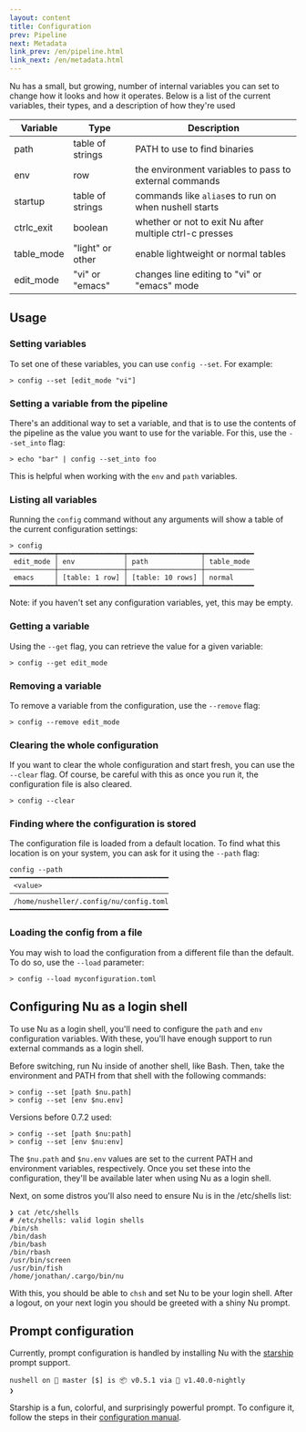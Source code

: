 ```yaml
---
layout: content
title: Configuration
prev: Pipeline
next: Metadata
link_prev: /en/pipeline.html
link_next: /en/metadata.html
---
```


Nu has a small, but growing, number of internal variables you can set to change how it looks and how it operates.  Below is a list of the current variables, their types, and a description of how they're used

| Variable        | Type           | Description  |
| ------------- | ------------- | ----- |
| path | table of strings | PATH to use to find binaries |
| env | row | the environment variables to pass to external commands |
| startup | table of strings | commands like `alias`es to run on when nushell starts |
| ctrlc_exit | boolean | whether or not to exit Nu after multiple ctrl-c presses |
| table_mode | "light" or other | enable lightweight or normal tables |
| edit_mode | "vi" or "emacs" | changes line editing to "vi" or "emacs" mode |

## Usage

### Setting variables

To set one of these variables, you can use `config --set`. For example:

```
> config --set [edit_mode "vi"]
```

### Setting a variable from the pipeline

There's an additional way to set a variable, and that is to use the contents of the pipeline as the value you want to use for the variable. For this, use the `--set_into` flag:

```
> echo "bar" | config --set_into foo
```

This is helpful when working with the `env` and `path` variables.

### Listing all variables

Running the `config` command without any arguments will show a table of the current configuration settings:

```
> config
━━━━━━━━━━━┯━━━━━━━━━━━━━━━━┯━━━━━━━━━━━━━━━━━━┯━━━━━━━━━━━━
 edit_mode │ env            │ path             │ table_mode 
───────────┼────────────────┼──────────────────┼────────────
 emacs     │ [table: 1 row] │ [table: 10 rows] │ normal 
━━━━━━━━━━━┷━━━━━━━━━━━━━━━━┷━━━━━━━━━━━━━━━━━━┷━━━━━━━━━━━━
```

Note: if you haven't set any configuration variables, yet, this may be empty.

### Getting a variable

Using the `--get` flag, you can retrieve the value for a given variable:

```
> config --get edit_mode
```

### Removing a variable

To remove a variable from the configuration, use the `--remove` flag:

```
> config --remove edit_mode
```

### Clearing the whole configuration

If you want to clear the whole configuration and start fresh, you can use the `--clear` flag. Of course, be careful with this as once you run it, the configuration file is also cleared.

```
> config --clear
```

### Finding where the configuration is stored

The configuration file is loaded from a default location. To find what this location is on your system, you can ask for it using the `--path` flag:

```
config --path
━━━━━━━━━━━━━━━━━━━━━━━━━━━━━━━━━━━━━━━
 <value> 
───────────────────────────────────────
 /home/nusheller/.config/nu/config.toml 
━━━━━━━━━━━━━━━━━━━━━━━━━━━━━━━━━━━━━━━
```

### Loading the config from a file

You may wish to load the configuration from a different file than the default. To do so, use the `--load` parameter:

```
> config --load myconfiguration.toml
```

## Configuring Nu as a login shell

To use Nu as a login shell, you'll need to configure the `path` and `env` configuration variables. With these, you'll have enough support to run external commands as a login shell.

Before switching, run Nu inside of another shell, like Bash. Then, take the environment and PATH from that shell with the following commands:

```
> config --set [path $nu.path]
> config --set [env $nu.env]
```

Versions before 0.7.2 used:
```
> config --set [path $nu:path]
> config --set [env $nu:env]
```

The `$nu.path` and `$nu.env` values are set to the current PATH and environment variables, respectively. Once you set these into the configuration, they'll be available later when using Nu as a login shell.

Next, on some distros you'll also need to ensure Nu is in the /etc/shells list:

```
❯ cat /etc/shells
# /etc/shells: valid login shells
/bin/sh
/bin/dash
/bin/bash
/bin/rbash
/usr/bin/screen
/usr/bin/fish
/home/jonathan/.cargo/bin/nu
```

With this, you should be able to `chsh` and set Nu to be your login shell. After a logout, on your next login you should be greeted with a shiny Nu prompt.

## Prompt configuration

Currently, prompt configuration is handled by installing Nu with the [starship](https://github.com/starship/starship) prompt support. 

```
nushell on 📙 master [$] is 📦 v0.5.1 via 🦀 v1.40.0-nightly 
❯ 
```

Starship is a fun, colorful, and surprisingly powerful prompt. To configure it, follow the steps in their [configuration manual](https://starship.rs/config/).
